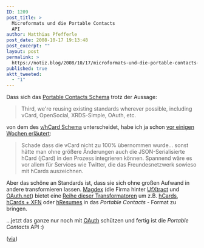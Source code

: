 ```yaml
---
ID: 1209
post_title: >
  Microformats und die Portable Contacts
  API
author: Matthias Pfefferle
post_date: 2008-10-17 19:13:48
post_excerpt: ""
layout: post
permalink: >
  https://notiz.blog/2008/10/17/microformats-und-die-portable-contacts-api/
published: true
aktt_tweeted:
  - "1"
---
```

Dass sich das <a href="http://portablecontacts.net/draft-spec.html#structure">Portable Contacts Schema</a> trotz der Aussage:

<blockquote cite="http://portablecontacts.net/draft-spec.html#anchor5">Third, we're reusing existing standards wherever possible, including vCard, OpenSocial, XRDS-Simple, OAuth, etc.</blockquote>

von dem des <a href="http://microformats.org/wiki/jcard">v/hCard Schema</a> unterscheidet, habe ich ja schon <a href="http://notiz.blog/2008/08/08/portable-contacts-schicker-als-ich-dachte/#portable-microformats">vor einigen Wochen erläutert</a>:

<blockquote>Schade dass die vCard nicht zu 100% übernommen wurde… sonst hätte man ohne größere Änderungen auch die JSON-Serialisierte hCard (jCard) in den Prozess integrieren können. Spannend wäre es vor allem für Services wie Twitter, die das Freundesnetzwerk sowieso mit hCards auszeichnen.</blockquote>

Aber das schöne an Standards ist, dass sie sich ohne großen Aufwand in andere transformieren lassen. <a href="http://lab.madgex.com/">Magdex</a> (die Firma hinter <a href="http://lab.madgex.com/ufxtract/">UfXtract</a> und <a href="">OAuth.net</a>) bietet eine <a href="http://lab.madgex.com/portablecontacts/">Reihe dieser Transformatoren</a> um z.B. <a href="http://lab.madgex.com/portablecontacts/hcardtopoco.aspx">hCards</a>, <a href="http://lab.madgex.com/portablecontacts/hcardxfntopoco.aspx">hCards + XFN</a> oder <a href="http://lab.madgex.com/portablecontacts/hresumetopoco.aspx">hResumes</a> in das <em>Portable Contacts</em> - Format zu bringen.

...jetzt das ganze nur noch mit <a href="http://portablecontacts.net/draft-spec.html#anchor10">OAuth</a> schützen und fertig ist die <em>Portable Contacts</em> API :)

(<a href="http://www.glennjones.net/Post/838/MicroformatstoPortableContactsAPIconverters.htm">via</a>)